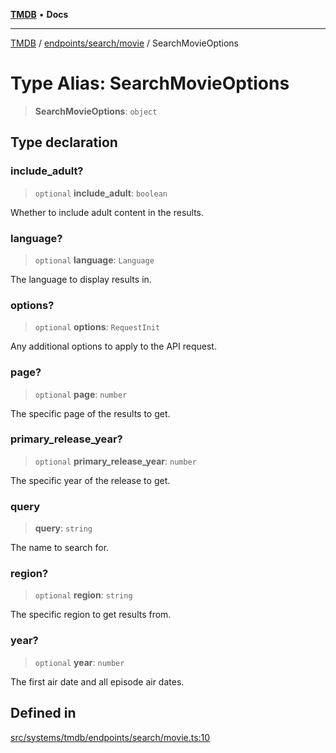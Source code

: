 [**TMDB**](../../../../README.md) • **Docs**

***

[TMDB](../../../../README.md) / [endpoints/search/movie](../README.md) / SearchMovieOptions

# Type Alias: SearchMovieOptions

> **SearchMovieOptions**: `object`

## Type declaration

### include\_adult?

> `optional` **include\_adult**: `boolean`

Whether to include adult content in the results.

### language?

> `optional` **language**: `Language`

The language to display results in.

### options?

> `optional` **options**: `RequestInit`

Any additional options to apply to the API request.

### page?

> `optional` **page**: `number`

The specific page of the results to get.

### primary\_release\_year?

> `optional` **primary\_release\_year**: `number`

The specific year of the release to get.

### query

> **query**: `string`

The name to search for.

### region?

> `optional` **region**: `string`

The specific region to get results from.

### year?

> `optional` **year**: `number`

The first air date and all episode air dates.

## Defined in

[src/systems/tmdb/endpoints/search/movie.ts:10](https://github.com/Norviah/media-hub/blob/18a8c2edf600e1d27fc5173db1855dfb068c9a34/src/systems/tmdb/endpoints/search/movie.ts#L10)
